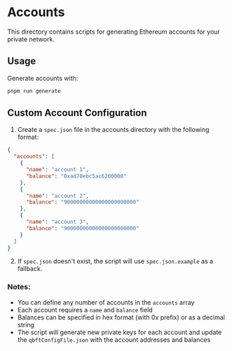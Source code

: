 # Accounts

This directory contains scripts for generating Ethereum accounts for your private network.

## Usage

Generate accounts with:

```bash
pnpm run generate
```

## Custom Account Configuration

1. Create a `spec.json` file in the accounts directory with the following format:

```json
{
  "accounts": [
    {
      "name": "account 1",
      "balance": "0xad78ebc5ac6200000"
    },
    {
      "name": "account 2",
      "balance": "90000000000000000000000"
    },
    {
      "name": "account 3",
      "balance": "90000000000000000000000"
    }
  ]
}
```

2. If `spec.json` doesn't exist, the script will use `spec.json.example` as a fallback.

### Notes:

- You can define any number of accounts in the `accounts` array
- Each account requires a `name` and `balance` field
- Balances can be specified in hex format (with 0x prefix) or as a decimal string
- The script will generate new private keys for each account and update the `qbftConfigFile.json` with the account addresses and balances
